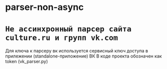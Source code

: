 # parser-non-async

# `Не ассинхронный парсер сайта culture.ru и групп vk.com`

Для ключа к парсеру вк используется сервисный ключ доступа в прилежении (standalone-приложение) ВК
В коде проекта обозначен как token (vk_parser.py)
